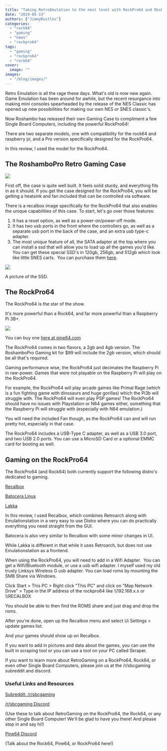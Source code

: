 ```yaml
---
title: "Taking RetroEmulation to the next level with RockPro64 and Roshambo"
date: "2019-05-13"
authors: ["JimmyRustles"]
categories:
  - "rock64"
  - "gaming"
  - "news"
  - "rockpro64"
tags: 
  - "gaming"
  - "rockpro64"
  - "rock64"
cover: 
  image: ""
images:
  - "/blog/images/"
---
```


Retro Emulation is all the rage these days. What's old is now new again. Game Emulation has been around for awhile, but the recent resurgance into making mini consoles spearheaded by the release of the NES Classic has opened up new possibilities for making our own NES or SNES classic's.

Now Roshambo has released their own Gaming Case to compliment a few Single Board Computers, including the powerful RockPro64!

There are two separate models, one with compatibility for the rock64 and raspberry pi, and a Pro version specifically designed for the RockPro64.

In this review, I used the model for the RockPro64.

## The RoshamboPro Retro Gaming Case

![](/blog/images/RoshamboPro.jpg)

First off, the case is quite well built. It feels solid sturdy, and everything fits in as it should. If you get the case designed for the RockPro64, you will be getting a heatsink and fan included that can be controlled via software.

There is a recalbox image specifically for the RockPro64 that also enables the unique capabilities of this case. To start, let's go over those features:

1. It has a reset option, as well as a power-on/power-off mode.
2. It has two usb ports in the front where the controllers go, as well as a separate usb port in the back of the case, and an extra usb type-c adapter.
3. The most unique feature of all, the SATA adapter at the top where you can install a ssd that will allow you to load up all the games you'd like. You can get these special SSD's in 120gb, 256gb, and 512gb which look like little SNES carts.  You can purchase them [here](https://www.cloudmedia.com/?product=roshambo-ssd-cartridge).

![](/blog/images/Roshambo-SSD-2.jpg)

A picture of the SSD.

## The RockPro64

The RockPro64 is the star of the show.

It's more powerful than a Rock64, and far more powerful than a Raspberry Pi 3B+. 

![](/blog/images/ROCKPro64-SBC.jpg)

You can buy one [here at pine64.com](https://pine64.com/product-category/rockpro64/)

The RockPro64 comes in two flavors, a 2gb and 4gb version. The RoshamboPro Gaming kit for $99 will include the 2gb version, which should be all that's required.

Gaming performance wise, the RockPro64 just decimates the Raspberry Pi in raw-power. Games that were not playable on the Raspberry Pi will play on the RockPro64.

For example, the RockPro64 will play arcade games like Primal Rage (which is a fun fighting game with dinosaurs and huge gorillas) which the Pi3b will struggle with. The RockPro64 will even play PSP games! The RockPro64 should have no issues with Playstation or N64 games either, something that the Raspberry Pi will struggle with (especially with N64 emulation.)

You will need the included Fan though, as the RockPro64 can and will run pretty hot, especially in that case.

The RockPro64 includes a USB-Type C adapter, as well as a USB 3.0 port, and two USB 2.0 ports. You can use a MicroSD Card or a optional EMMC card for booting as well.

## Gaming on the RockPro64

The RockPro64 (and Rock64) both currently support the following distro's dedicated to gaming.

[Recalbox](https://github.com/mrfixit2001/recalbox_rockpro64/releases)

[Batocera Linux](https://batocera-linux.xorhub.com/)

[Lakka](http://le.builds.lakka.tv/Rockchip.ROCKPro64.arm/)

In this review, I used Recalbox, which combines Retroarch along with Emulationstation in a very easy to use Distro where you can do practically everything you need straight from the GUI.

Batocera is also very similar to Recalbox with some minor changes in UI.

While Lakka is different in that while it uses Retroarch, but does not use Emulationstation as a frontend.

When using the RockPro64, you will need to add in a Wifi Adapter.  You can get a Wifi/Bluetooth module, or use a usb wifi adapter. I myself used my old trusty Linksys Wireless G usb adapter. You can load roms by mounting the SMB Share via Windows.

Click Start > This PC > Right click "This PC" and click on "Map Network Drive" > Type in the IP address of the rockpro64 like \\\\192.168.x.x or \\\\RECALBOX

You should be able to then find the ROMS share and just drag and drop the roms.

After you're done, open up the Recalbox menu and select Ui Settings > update games list.

And your games should show up on Recalbox.

If you want to add in pictures and data about the games, you can use the built in scraping tool or you can use a tool on your PC called Skraper.

If you want to learn more about RetroGaming on a RockPro64, Rock64, or even other Single Board Computers, please join us at the /r/sbcgaming subreddit and discord.

### Useful Links and Resources

[Subreddit: /r/sbcgaming](https://www.reddit.com/r/sbcgaming)

[/r/sbcgaming Discord](https://discord.gg/5dSUjmk)

(Use these to talk about RetroGaming on the RockPro64, the Rock64, or any other Single Board Computer! We'll be glad to have you there! And please stop in and say hi!)

[Pine64 Discord](https://discordapp.com/invite/DgB7kzr)

(Talk about the Rock64, Pine64, or RockPro64 here!)
